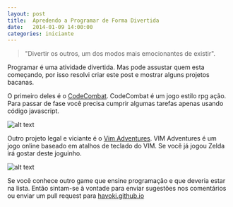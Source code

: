 ```yaml
---
layout: post
title:  Apredendo a Programar de Forma Divertida
date:   2014-01-09 14:00:00
categories: iniciante
---
```

> "Divertir os outros, um dos modos mais emocionantes de existir".

Programar é uma atividade divertida. Mas pode assustar quem esta começando, por 
isso resolvi criar este post e mostrar alguns projetos bacanas.

O primeiro deles é o [CodeCombat](http://codecombat.com). CodeCombat é um jogo 
estilo rpg ação. Para passar de fase você precisa cumprir algumas tarefas apenas
usando código javascript.

![alt text](http://codecombat.com/images/pages/home/front_screenshot_01.png)

Outro projeto legal e viciante é o [Vim Adventures](http://vim-adventures.com/).
VIM Adventures é um jogo online baseado em atalhos de teclado do VIM. Se você já
jogou Zelda irá gostar deste joguinho.

![alt text](http://www.blogcdn.com/www.engadget.com/media/2012/04/vimadventuresgamefun.jpg)

Se você conhece outro game que ensine programação e que deveria estar na lista.
Então sintam-se à vontade para enviar sugestões nos comentários ou enviar um pull 
request para [havoki.github.io](https://github.com/havoki/havoki.github.io) 
